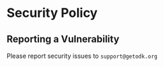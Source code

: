 # Security Policy

## Reporting a Vulnerability

Please report security issues to `support@getodk.org`